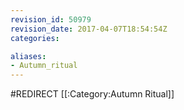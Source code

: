 ```yaml
---
revision_id: 50979
revision_date: 2017-04-07T18:54:54Z
categories:

aliases:
- Autumn_ritual
---
```


#REDIRECT [[:Category:Autumn Ritual]]